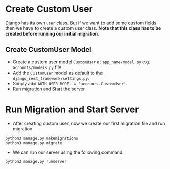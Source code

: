 # Create Custom User
Django has its own `user` class. But if we want to add some custom fields then we have to create a custom user class. **Note that this class has to be created before running our initial migration**.

## Create CustomUser Model
- Create a custom user model `CustomUser` at `app_name/model.py` e.g. `accounts/models.py` file
- Add the `CustomUser` model as default to the `django_rest_framework/settings.py`. 
- Simply add `AUTH_USER_MODEL = 'accounts.CustomUser'`.
- Run migration and Start the server

# Run Migration and Start Server
- After creating custom user, now we create our first migration file and run migration
```bash
python3 manage.py makemigrations
python3 manage.py migrate
```
- We can run our server using the following command.
```bash
python3 manage.py runserver
```
